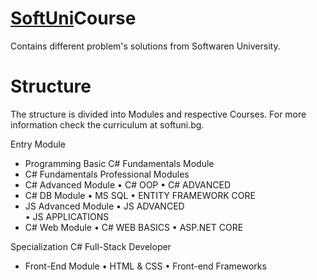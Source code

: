 # [SoftUni](https://softuni.bg/trainings/courses)Course 

Contains different problem's solutions from Softwaren University.

# Structure
The structure is divided into Modules and respective Courses. For more information check the curriculum at softuni.bg.

Entry Module
   * Programming Basic C#
Fundamentals Module
   * C# Fundamentals
Professional Modules
   * C# Advanced Module
      • C# OOP
      • C# ADVANCED
   * C# DB Module
      • MS SQL
      • ENTITY FRAMEWORK CORE
   * JS Advanced Module
      • JS ADVANCED  
      • JS APPLICATIONS
   * C# Web Module
     • C# WEB BASICS 
     • ASP.NET CORE

Specialization C# Full-Stack Developer
   * Front-End Module
      • HTML & CSS
      • Front-end Frameworks 
